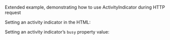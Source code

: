 Extended example, demonstrating how to use ActivityIndicator during HTTP request

Setting an activity indicator in the HTML:
<snippet id='activity-indicator-setting-busy-html'/>

Setting an activity indicator’s `busy` property value:
<snippet id='activity-indicator-setting-busy-code'/>
